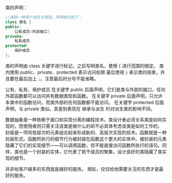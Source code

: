 类的声明：
```c++
//类是一种用户自定义类型，声明格式如下：
class 类名 {
public:
    公有成员(外部接口)
private:
    私有成员
protected:
    保护成员
};
```
类的声明由 class 关键字进行标记，之后写明类名，使用 `{` 进行范围的限定。
类内使用 public、private、protected 表示访问权限
最后使用 `}` 表示类的结束，并且要在最后加上 `;`。注意最后的分号不能省略。

公有、私有、保护成员
在关键字 public 后面声明，它们是类与外部的接口，任何外部函数都可以访问共有数据类型和函数。
在关键字 private 后面声明，只允许本类中的函数访问，而类外部的任何函数都不能访问。
在关键字 protected 后面声明，与 private 类似。其差别表现在 继承与派生 时对派生类的影响不同。

数据抽象是一种依赖于接口和实现分离的编程技术。类设计者必须关系类是如何实现的，而使用者则只需关注该类是做什么的却不必具体考虑该类是如何工作的。
封装是一项将低层次的元素组合起来形成新的、高层次实现的技术。函数就是一种封装形式。函数所执行的细节行为被封装在函数这个更大的实体中。被封装的元素隐藏了它们的实现细节——可以调用函数，但不能直接访问函数所执行的语句。同样，类也是一个封装的实体，它代表了若干成员的聚集，设计良好的类隐藏了类实现的细节。


并非给客户越多的东西就是越好的服务。
相反，仅仅给他需要关注的东西才是最好的服务。

